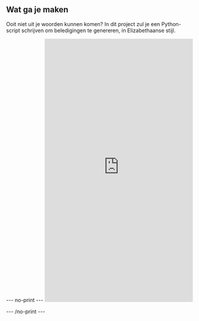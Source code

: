 ## Wat ga je maken

Ooit niet uit je woorden kunnen komen? In dit project zul je een Python-script schrijven om beledigingen te genereren, in Elizabethaanse stijl.


--- no-print --- <iframe src="https://editor.raspberrypi.org/en/embed/viewer/shakespearean-insult-complete" width="400" height="710" frameborder="0" marginwidth="0" marginheight="0" allowfullscreen>
</iframe>


--- /no-print ---
